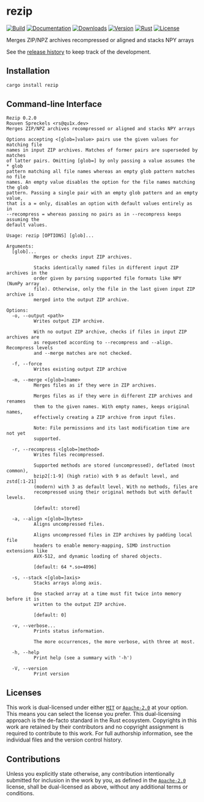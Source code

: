 # rezip

[![Build][]](https://github.com/qu1x/rezip/actions/workflows/build.yml)
[![Documentation][]](https://docs.rs/rezip)
[![Downloads][]](https://crates.io/crates/rezip)
[![Version][]](https://crates.io/crates/rezip)
[![Rust][]](https://www.rust-lang.org)
[![License][]](https://opensource.org/licenses)

[Build]: https://github.com/qu1x/rezip/actions/workflows/build.yml/badge.svg
[Documentation]: https://docs.rs/rezip/badge.svg
[Downloads]: https://img.shields.io/crates/d/rezip.svg
[Version]: https://img.shields.io/crates/v/rezip.svg
[Rust]: https://img.shields.io/badge/rust-v1.85.0-brightgreen.svg
[License]: https://img.shields.io/badge/License-MIT%2FApache--2.0-blue.svg

Merges ZIP/NPZ archives recompressed or aligned and stacks NPY arrays

See the [release history](RELEASES.md) to keep track of the development.

## Installation

```sh
cargo install rezip
```

## Command-line Interface

```
Rezip 0.2.0
Rouven Spreckels <rs@qu1x.dev>
Merges ZIP/NPZ archives recompressed or aligned and stacks NPY arrays

Options accepting <[glob=]value> pairs use the given values for matching file
names in input ZIP archives. Matches of former pairs are superseded by matches
of latter pairs. Omitting [glob=] by only passing a value assumes the * glob
pattern matching all file names whereas an empty glob pattern matches no file
names. An empty value disables the option for the file names matching the glob
pattern. Passing a single pair with an empty glob pattern and an empty value,
that is a = only, disables an option with default values entirely as in
--recompress = whereas passing no pairs as in --recompress keeps assuming the
default values.

Usage: rezip [OPTIONS] [glob]...

Arguments:
  [glob]...
          Merges or checks input ZIP archives.

          Stacks identically named files in different input ZIP archives in the
          order given by parsing supported file formats like NPY (NumPy array
          file). Otherwise, only the file in the last given input ZIP archive is
          merged into the output ZIP archive.

Options:
  -o, --output <path>
          Writes output ZIP archive.

          With no output ZIP archive, checks if files in input ZIP archives are
          as requested according to --recompress and --align. Recompress levels
          and --merge matches are not checked.

  -f, --force
          Writes existing output ZIP archive

  -m, --merge <[glob=]name>
          Merges files as if they were in ZIP archives.

          Merges files as if they were in different ZIP archives and renames
          them to the given names. With empty names, keeps original names,
          effectively creating a ZIP archive from input files.

          Note: File permissions and its last modification time are not yet
          supported.

  -r, --recompress <[glob=]method>
          Writes files recompressed.

          Supported methods are stored (uncompressed), deflated (most common),
          bzip2[:1-9] (high ratio) with 9 as default level, and zstd[:1-21]
          (modern) with 3 as default level. With no methods, files are
          recompressed using their original methods but with default levels.

          [default: stored]

  -a, --align <[glob=]bytes>
          Aligns uncompressed files.

          Aligns uncompressed files in ZIP archives by padding local file
          headers to enable memory-mapping, SIMD instruction extensions like
          AVX-512, and dynamic loading of shared objects.

          [default: 64 *.so=4096]

  -s, --stack <[glob=]axis>
          Stacks arrays along axis.

          One stacked array at a time must fit twice into memory before it is
          written to the output ZIP archive.

          [default: 0]

  -v, --verbose...
          Prints status information.

          The more occurrences, the more verbose, with three at most.

  -h, --help
          Print help (see a summary with '-h')

  -V, --version
          Print version
```

## Licenses

This work is dual-licensed under either [`MIT`] or [`Apache-2.0`] at your
option. This means you can select the license you prefer. This dual-licensing
approach is the de-facto standard in the Rust ecosystem. Copyrights in this work
are retained by their contributors and no copyright assignment is required to
contribute to this work. For full authorship information, see the individual
files and the version control history.

[`MIT`]: LICENSE-MIT
[`Apache-2.0`]: LICENSE-APACHE

## Contributions

Unless you explicitly state otherwise, any contribution intentionally submitted
for inclusion in the work by you, as defined in the [`Apache-2.0`] license,
shall be dual-licensed as above, without any additional terms or conditions.
